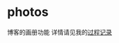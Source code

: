 # photos
博客的画册功能
详情请见我的[过程记录](https://alnas1.github.io/2021/12/14/%E5%85%B3%E4%BA%8E%E5%8D%9A%E5%AE%A2/%E5%A2%9E%E5%8A%A0%E4%B8%80%E4%B8%AA%E7%94%BB%E5%86%8C%E5%8A%9F%E8%83%BD/)
